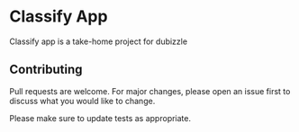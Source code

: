 # Classify App

Classify app is a take-home project for dubizzle

## Contributing
Pull requests are welcome. For major changes, please open an issue first to discuss what you would like to change.

Please make sure to update tests as appropriate.

